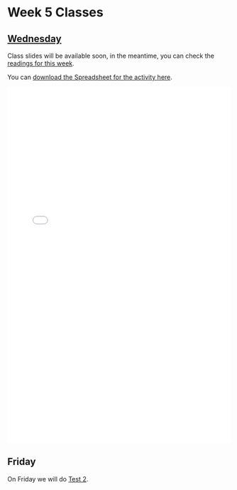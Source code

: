 # Week 5 Classes

## [Wednesday](https://github.com/ubco-cmps/cosc122_course/raw/main/files/Class5A.pdf)

Class slides will be available soon, in the meantime, you can check the [readings for this week](./readings.md).

You can [download the Spreadsheet for the activity here](https://github.com/ubco-cmps/cosc122_course/raw/main/files/122_05_Spreadsheets-Activity.pdf).

<iframe src="../../Class5A.pdf" width="100%" height="800px" frameBorder="0"> </iframe>

## Friday

On Friday we will do [Test 2](./test.md).